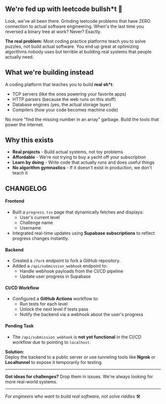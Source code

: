 ## We're fed up with leetcode bullsh*t 😤

Look, we've all been there. Grinding leetcode problems that have ZERO connection to actual software engineering. When's the last time you reversed a binary tree at work? Never? Exactly.

**The real problem:** Most coding practice platforms teach you to solve puzzles, not build actual software. You end up great at optimizing algorithms nobody uses but terrible at building real systems that people actually need.

## What we're building instead

A coding platform that teaches you to build **real sh*t**:
- TCP servers (like the ones powering your favorite apps)
- HTTP parsers (because the web runs on this stuff)
- Database engines (yes, the actual storage layer)
- Compilers (how your code becomes machine code)

No more "find the missing number in an array" garbage. Build the tools that power the internet.

## Why this exists

- **Real projects** - Build actual systems, not toy problems
- **Affordable** - We're not trying to buy a yacht off your subscription
- **Learn by doing** - Write code that actually runs and does useful things
- **No algorithm gymnastics** - If it doesn't exist in production, we don't teach it


## CHANGELOG

#### Frontend
- Built a `progress.tsx` page that dynamically fetches and displays:
  - User's current level
  - Challenge name
  - Username
- Integrated real-time updates using **Supabase subscriptions** to reflect progress changes instantly.

#### Backend
- Created a `/fork` endpoint to fork a GitHub repository.
- Added a `/api/submission_webhook` endpoint to:
  - Handle webhook payloads from the CI/CD pipeline
  - Update user progress in Supabase

#### CI/CD Workflow
- Configured a **GitHub Actions** workflow to:
  - Run tests for each level
  - Unlock the next level if tests pass
  - Notify the backend via a webhook about the user's progress

#### Pending Task

- The `/api/submission_webhook` is **not yet functional** in the CI/CD workflow due to pointing to `localhost`.

**Solution:**  
Deploy the backend to a public server or use tunneling tools like **Ngrok** or **Localtunnel** to expose it temporarily for testing.

---

**Got ideas for challenges?** Drop them in issues. We're always looking for more real-world systems.

---
*For engineers who want to build real software, not solve riddles* 🛠️
